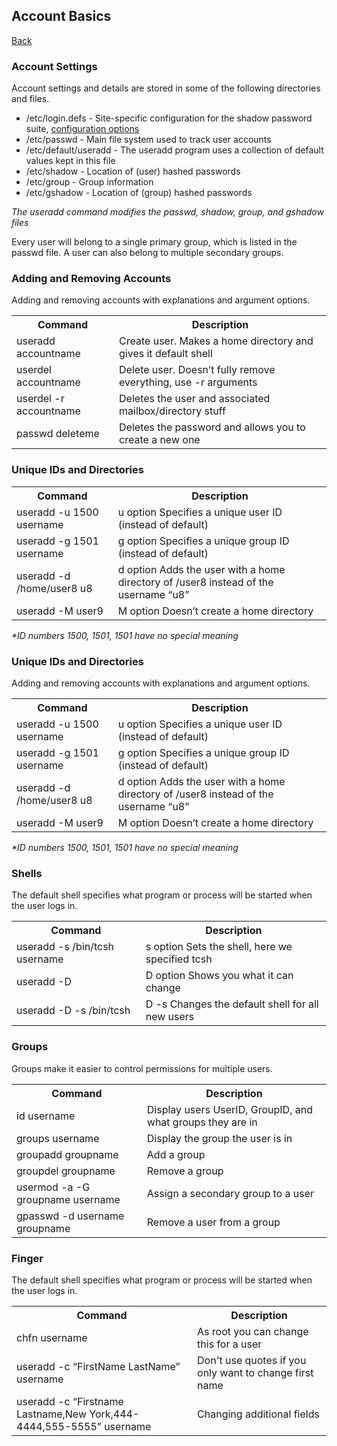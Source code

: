 ## Account Basics
<a href="linux">Back</a>

<div class="intro">
    <h3>Account Settings</h3>
</div>

<div class="steps">
    <p>Account settings and details are stored in some of the following directories and files.</p>
    <ul>
        <li>/etc/login.defs - Site-specific configuration for the shadow password suite, <a href="https://man7.org/linux/man-pages/man5/login.defs.5.html" target="_blank">configuration options</a></li>
        <li>/etc/passwd - Main file system used to track user accounts</li>
        <li>/etc/default/useradd - The useradd program uses a collection of default values kept in this file</li>
        <li>/etc/shadow - Location of (user) hashed passwords</li>
        <li>/etc/group - Group information</li>
        <li>/etc/gshadow - Location of (group) hashed passwords</li>
    </ul>
    <p><em>The useradd command modifies the passwd, shadow, group, and gshadow files</em></p>
    <p>Every user will belong to a single primary group, which is listed in the passwd file. A user can also belong to multiple secondary groups.</p>
</div>

<div class="intro">
    <h3>Adding and Removing Accounts</h3>
</div>
<div class="steps">
    <p>Adding and removing accounts with explanations and argument options.</p>
    <table>
        <tr>
            <th>Command</th>
            <th>Description</th>
        </tr>
        <tr>
            <td>useradd accountname</td>
            <td>Create user. Makes a home directory and gives it default shell</td>
        </tr>
        <tr>
            <td>userdel accountname</td>
            <td>Delete user. Doesn’t fully remove everything, use -r arguments</td>
        </tr>
        <tr>
            <td>userdel -r accountname</td>
            <td>Deletes the user and associated mailbox/directory stuff</td>
        </tr>
        <tr>
            <td>passwd deleteme</td>
            <td>Deletes the password and allows you to create a new one</td>
        </tr>
    </table>
</div>

<div class="intro">
    <h3>Unique IDs and Directories</h3>
</div>
<div class="steps">
    <table>
        <tr>
            <th>Command</th>
            <th>Description</th>
        </tr>
        <tr>
            <td>useradd -u 1500 username</td>
            <td>u option Specifies a unique user ID (instead of default)</td>
        </tr>
        <tr>
            <td>useradd -g 1501 username</td>
            <td>g option Specifies a unique group ID (instead of default)</td>
        </tr>
        <tr>
            <td>useradd -d /home/user8 u8</td>
            <td>d option Adds the user with a home directory of /user8 instead of the username “u8”</td>
        </tr>
        <tr>
            <td>useradd -M user9</td>
            <td>M option Doesn’t create a home directory</td>
        </tr>
    </table>
    <em>*ID numbers 1500, 1501, 1501 have no special meaning</em>
</div>

<div class="intro">
    <h3>Unique IDs and Directories</h3>
</div>
<div class="steps">
    <p>Adding and removing accounts with explanations and argument options.</p>
    <table>
        <tr>
            <th>Command</th>
            <th>Description</th>
        </tr>
        <tr>
            <td>useradd -u 1500 username</td>
            <td>u option Specifies a unique user ID (instead of default)</td>
        </tr>
        <tr>
            <td>useradd -g 1501 username</td>
            <td>g option Specifies a unique group ID (instead of default)</td>
        </tr>
        <tr>
            <td>useradd -d /home/user8 u8</td>
            <td>d option Adds the user with a home directory of /user8 instead of the username “u8”</td>
        </tr>
        <tr>
            <td>useradd -M user9</td>
            <td>M option Doesn’t create a home directory</td>
        </tr>
    </table>
    <em>*ID numbers 1500, 1501, 1501 have no special meaning</em>
</div>

<div class="intro">
    <h3>Shells</h3>
</div>
<div class="steps">
    <p>The default shell specifies what program or process will be started when the user logs in.</p>
    <table>
        <tr>
            <th>Command</th>
            <th>Description</th>
        </tr>
        <tr>
            <td>useradd -s /bin/tcsh username</td>
            <td>s option Sets the shell, here we specified tcsh</td>
        </tr>
        <tr>
            <td>useradd -D</td>
            <td>D option Shows you what it can change</td>
        </tr>
        <tr>
            <td>useradd -D -s /bin/tcsh</td>
            <td>D -s Changes the default shell for all new users</td>
        </tr>
    </table>
</div>

<div class="intro">
    <h3>Groups</h3>
</div>
<div class="steps">
    <p>Groups make it easier to control permissions for multiple users.</p>
    <table>
        <tr>
            <th>Command</th>
            <th>Description</th>
        </tr>
        <tr>
            <td>id username</td>
            <td>Display users UserID, GroupID, and what groups they are in</td>
        </tr>
        <tr>
            <td>groups username</td>
            <td>Display the group the user is in</td>
        </tr>
        <tr>
            <td>groupadd groupname</td>
            <td>Add a group</td>
        </tr>
        <tr>
            <td>groupdel groupname</td>
            <td>Remove a group</td>
        </tr>
        <tr>
            <td>usermod -a -G groupname username</td>
            <td>Assign a secondary group to a user</td>
        </tr>
        <tr>
            <td>gpasswd -d username groupname</td>
            <td>Remove a user from a group</td>
        </tr>
    </table>
</div>

<div class="intro">
    <h3>Finger</h3>
</div>
<div class="steps">
    <p>The default shell specifies what program or process will be started when the user logs in.</p>
    <table>
        <tr>
            <th>Command</th>
            <th>Description</th>
        </tr>
        <tr>
            <td>chfn username</td>
            <td>As root you can change this for a user</td>
        </tr>
        <tr>
            <td>useradd -c “FirstName LastName” username</td>
            <td>Don't use quotes if you only want to change first name</td>
        </tr>
        <tr>
            <td>useradd -c “Firstname Lastname,New York,444-4444,555-5555” username</td>
            <td>Changing additional fields</td>
        </tr>
    </table>
</div>